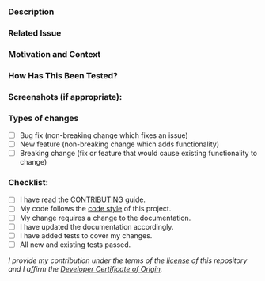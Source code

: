 <!--- Provide a general summary of your changes in the Title above -->

### Description

<!--- Describe your changes in detail -->

### Related Issue

<!---
This project only accepts pull requests related to open issues
If suggesting a new feature or change, please discuss it in an issue first
If fixing a bug, there should be an issue describing it with steps to reproduce
Please link to the issue here. E.g.:

Fixes #12

-->

### Motivation and Context

<!--- Why is this change required? What problem does it solve? -->

### How Has This Been Tested?

<!---
Please describe in detail how you tested your changes.
Include details of your testing environment, and the tests you ran to
see how your change affects other areas of the code, etc.
-->

### Screenshots (if appropriate):

### Types of changes

<!--- What types of changes does your code introduce? Put an `x` in all the boxes that apply: -->

-   [ ] Bug fix (non-breaking change which fixes an issue)
-   [ ] New feature (non-breaking change which adds functionality)
-   [ ] Breaking change (fix or feature that would cause existing functionality to change)

### Checklist:

<!---
Go over all the following points, and put an `x` in all the boxes that apply.
If you're unsure about any of these, don't hesitate to ask. We're here to help!
-->

-   [ ] I have read the [CONTRIBUTING]() guide.
-   [ ] My code follows the [code style]() of this project.
-   [ ] My change requires a change to the documentation.
-   [ ] I have updated the documentation accordingly.
-   [ ] I have added tests to cover my changes.
-   [ ] All new and existing tests passed.

_I provide my contribution under the terms of the [license](./../../LICENSE.txt) of this repository and I affirm the [Developer Certificate of Origin][dco]._

[dco]: https://developercertificate.org/

<!--
This template is sourced from the awesome https://github.com/TalAter/open-source-templates
-->

